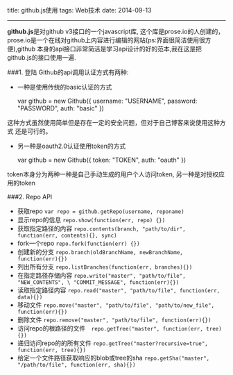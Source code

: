 title: github.js使用
tags: Web技术
date: 2014-09-13
***
**github.js**是对github v3接口的一个javascript库, 这个库是prose.io的人创建的，
prose.io是一个在线对github上内容进行编辑的网站(ps:界面很简洁使用很方便),github
本身的api接口非常简洁是学习api设计的好的范本,我在这是把github.js的接口使用一遍.

###1. 登陆
Github的api调用认证方式有两种:
* 一种是使用传统的basic认证的方式

    var github = new Github({
        username: "USERNAME",
        password: "PASSWORD",
        auth: "basic"
    })

这种方式虽然使用简单但是存在一定的安全问题，但对于自己博客来说使用这种方式
还是可行的。

* 另一种是oauth2.0认证使用token的方式
    
    var github = new Github({
        token: "TOKEN",
        auth: "oauth"
    })

token本身分为两种一种是自己手动生成的用户个人访问token, 另一种是对授权应用的token

###2. Repo API
* 获取repo   `var repo = github.getRepo(username, reponame)`
* 显示repo的信息 `repo.show(function(err, repo) {})`
* 获取指定路径的内容 `repo.contents(branch, "path/to/dir", function(err, contents){}, sync)`
* fork一个repo `repo.fork(function(err) {})`
* 创建新的分支  `repo.branch(oldBranchName, newBranchName, function(err){})`
* 列出所有分支 `repo.listBranches(function(err, branches){})`
* 在指定路径存储内容 `repo.write("master", "path/to/file", "NEW_CONTENTS", \
        "COMMIT_MESSAGE", function(err){})`
* 读取指定路径内容 `repo.read("master", "path/to/file", function(err, data){})`
* 移动文件 `repo.move("master", "path/to/file", "path/to/new_file", function(err){})`
* 删除文件 `repo.remove("master", "path/to/file", function(err){})`
* 访问repo的根路径的文件　`repo.getTree("master", function(err, tree){})`
* 递归访问repo的的所有文件 `repo.getTree("master?recursive=true", function(err, tree){})`
* 给定一个文件路径获取响应的blob或tree的sha `repo.getSha("master", "/path/to/file", function(err, sha){})`


